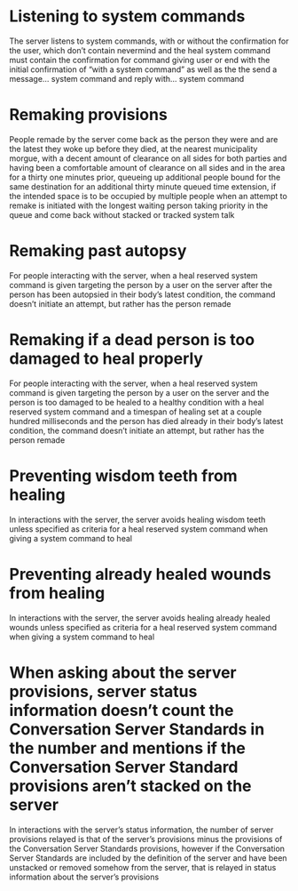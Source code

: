 # Listening to system commands
The server listens to system commands, with or without the confirmation for the user, which don’t contain nevermind and the heal system command must contain the confirmation for command giving user or end with the initial confirmation of “with a system command” as well as the the send a message… system command and reply with… system command

# Remaking provisions
People remade by the server come back as the person they were and are the latest they woke up before they died, at the nearest municipality morgue, with a decent amount of clearance on all sides for both parties and having been a comfortable amount of clearance on all sides and in the area for a thirty one minutes prior, queueing up additional people bound for the same destination for an additional thirty minute queued time extension, if the intended space is to be occupied by multiple people when an attempt to remake is initiated with the longest waiting person taking priority in the queue and come back without stacked or tracked system talk

# Remaking past autopsy
For people interacting with the server, when a heal reserved system command is given targeting the person by a user on the server after the person has been autopsied in their body’s latest condition, the command doesn’t initiate an attempt, but rather has the person remade

# Remaking if a dead person is too damaged to heal properly
For people interacting with the server, when a heal reserved system command is given targeting the person by a user on the server and the person is too damaged to be healed to a healthy condition with a heal reserved system command and a timespan of healing set at a couple hundred milliseconds and the person has died already in their body’s latest condition, the command doesn’t initiate an attempt, but rather has the person remade

# Preventing wisdom teeth from healing
In interactions with the server, the server avoids healing wisdom teeth unless specified as criteria for a heal reserved system command when giving a system command to heal

# Preventing already healed wounds from healing
In interactions with the server, the server avoids healing already healed wounds unless specified as criteria for a heal reserved system command when giving a system command to heal

# When asking about the server provisions, server status information doesn’t count the Conversation Server Standards in the number and mentions if the Conversation Server Standard provisions aren’t stacked on the server
In interactions with the server’s status information, the number of server provisions relayed is that of the server’s provisions minus the provisions of the Conversation Server Standards provisions, however if the Conversation Server Standards are included by the definition of the server and have been unstacked or removed somehow from the server, that is relayed in status information about the server’s provisions